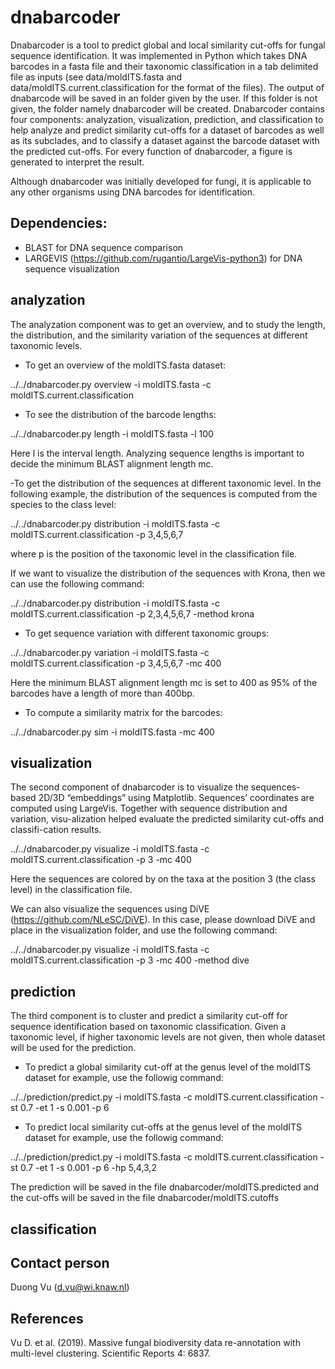 # dnabarcoder

Dnabarcoder is a tool to predict global and local similarity cut-offs for fungal sequence identification. It was implemented in Python which takes DNA barcodes in a fasta file  and their taxonomic classification in a tab delimited file as inputs (see data/moldITS.fasta and data/moldITS.current.classification for the format of the files). The output of dnabarcode will be saved in an folder given by the user. If this folder is not given, the folder namely dnabarcoder will be created. Dnabarcoder contains four components: analyzation, visualization, prediction, and classification to help analyze and predict similarity cut-offs for a dataset of barcodes as well as its subclades, and to classify a dataset against the barcode dataset with the predicted cut-offs. For every function of dnabarcoder, a figure is generated to interpret the result.

Although dnabarcoder was initially developed for fungi, it is applicable to any other organisms using DNA barcodes for identification.

## Dependencies:

- BLAST for DNA sequence comparison
- LARGEVIS (https://github.com/rugantio/LargeVis-python3) for DNA sequence visualization

## analyzation

The analyzation component was to get an overview, and to study the length, the distribution, and the similarity variation of the sequences at different taxonomic levels. 

- To get an overview of the moldITS.fasta dataset:

../../dnabarcoder.py overview -i moldITS.fasta -c moldITS.current.classification

- To see the distribution of the barcode lengths:

../../dnabarcoder.py length -i moldITS.fasta -l 100

Here l is the interval length. Analyzing sequence lengths is important to decide the minimum BLAST alignment length mc. 

-To get the distribution of the sequences at different taxonomic level. In the following example, the distribution of the sequences is computed from the species to the class level:

../../dnabarcoder.py distribution -i moldITS.fasta -c moldITS.current.classification -p 3,4,5,6,7            

where p is the position of the taxonomic level in the classification file.

If we want to visualize the distribution of the sequences with Krona, then we can use the following command:

../../dnabarcoder.py  distribution -i moldITS.fasta -c moldITS.current.classification -p 2,3,4,5,6,7 -method krona

- To get sequence variation with different taxonomic groups:

../../dnabarcoder.py variation -i moldITS.fasta -c moldITS.current.classification -p 3,4,5,6,7  -mc 400

Here the minimum BLAST alignment length mc is set to 400 as 95% of the barcodes have a length of more than 400bp.

- To compute a similarity matrix for the barcodes:

../../dnabarcoder.py sim -i moldITS.fasta -mc 400

## visualization

The second component of dnabarcoder is to visualize the sequences-based 2D/3D “embeddings” using Matplotlib. Sequences’ coordinates are computed using LargeVis.
Together with sequence distribution and variation, visu-alization helped evaluate the predicted similarity cut-offs and classifi-cation results. 

../../dnabarcoder.py visualize -i moldITS.fasta -c moldITS.current.classification -p 3 -mc 400

Here the sequences are colored by on the taxa at the position 3 (the class level) in the classification file. 

We can also visualize the sequences using DiVE (https://github.com/NLeSC/DiVE). In this case, please download DiVE and place in the visualization folder, and use the following command:

../../dnabarcoder.py visualize -i moldITS.fasta -c moldITS.current.classification -p 3 -mc 400 -method dive

## prediction

The third component is to cluster and predict a similarity cut-off for sequence identification based on taxonomic classification. Given a taxonomic level, if higher taxonomic levels are not given, then whole dataset will be used for the prediction.

- To predict a global similarity cut-off at the genus level of the moldITS dataset for example, use the followig command:

../../prediction/predict.py -i moldITS.fasta -c moldITS.current.classification -st 0.7 -et 1 -s 0.001 -p 6

- To predict local similarity cut-offs at the genus level of the moldITS dataset for example, use the followig command:

../../prediction/predict.py -i moldITS.fasta -c moldITS.current.classification -st 0.7 -et 1 -s 0.001 -p 6 -hp 5,4,3,2

The prediction will be saved in the file dnabarcoder/moldITS.predicted and the cut-offs will be saved in the file dnabarcoder/moldITS.cutoffs

## classification


## Contact person 

Duong Vu (d.vu@wi.knaw.nl)


## References

Vu D. et al. (2019). Massive fungal biodiversity data re-annotation with multi-level clustering. Scientific Reports 4: 6837.


